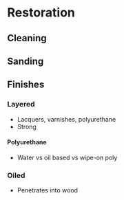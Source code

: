 # Restoration

## Cleaning 

## Sanding



## Finishes

### Layered

* Lacquers, varnishes, polyurethane
* Strong



#### Polyurethane

* Water vs oil based vs wipe-on poly 



### Oiled

* Penetrates into wood















